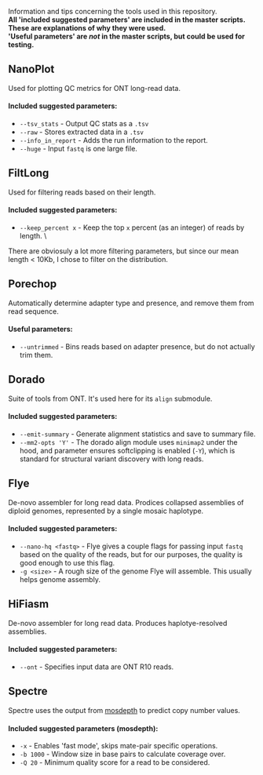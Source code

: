 Information and tips concerning the tools used in this repository. \
**All 'included suggested parameters' are included in the master scripts. These are explanations of why they were used.** \
**'Useful parameters' are _not_ in the master scripts, but could be used for testing.**

## NanoPlot
Used for plotting QC metrics for ONT long-read data.
#### Included suggested parameters:
* `--tsv_stats` - Output QC stats as a `.tsv`
* `--raw` - Stores extracted data in a `.tsv`
* `--info_in_report` - Adds the run information to the report.
* `--huge` - Input `fastq` is one large file.

## FiltLong
Used for filtering reads based on their length.
#### Included suggested parameters:
* `--keep_percent x` - Keep the top `x` percent (as an integer) of reads by length. \

There are obviosuly a lot more filtering parameters, but since our mean length < 10Kb, I chose to filter on the distribution.

## Porechop
Automatically determine adapter type and presence, and remove them from read sequence.
#### Useful parameters:
* `--untrimmed` - Bins reads based on adapter presence, but do not actually trim them.

## Dorado
Suite of tools from ONT. It's used here for its `align` submodule.
#### Included suggested parameters:
* `--emit-summary` - Generate alignment statistics and save to summary file.
* `--mm2-opts 'Y'` - The dorado align module uses `minimap2` under the hood, and parameter ensures softclipping is enabled (`-Y`), which is standard for structural variant discovery with long reads.

## Flye
De-novo assembler for long read data. Prodices collapsed assemblies of diploid genomes, represented by a single mosaic haplotype.
#### Included suggested parameters:
* `--nano-hq <fastq>` - Flye gives a couple flags for passing input `fastq` based on the quality of the reads, but for our purposes, the quality is good enough to use this flag.
* `-g <size>` - A rough size of the genome Flye will assemble. This usually helps genome assembly.

## HiFiasm
De-novo assembler for long read data. Produces haplotye-resolved assemblies.
#### Included suggested parameters:
* `--ont` - Specifies input data are ONT R10 reads.

## Spectre
Spectre uses the output from [mosdepth](https://github.com/brentp/mosdepth) to predict copy number values.
#### Included suggested parameters (mosdepth):
* `-x` - Enables 'fast mode', skips mate-pair specific operations.
* `-b 1000` - Window size in base pairs to calculate coverage over.
* `-Q 20` - Minimum quality score for a read to be considered.
